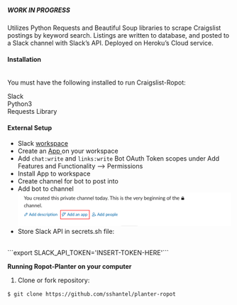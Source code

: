 <h5> WORK IN PROGRESS </h5>

Utilizes Python Requests and Beautiful Soup libraries to scrape Craigslist postings by keyword search. Listings are written to database, and posted to a Slack channel with Slack’s API. Deployed on Heroku’s Cloud service.

<h4> Installation </h4>
<br>
You must have the following installed to run Craigslist-Ropot:
  
Slack 
<br>
Python3 
<br>
Requests Library 
<br>
 
 <h4> External Setup </h4>
 
* Slack <a href="https://slack.com/create#email"> workspace </a> 
* Create an <a href= "https://api.slack.com/apps"> App </a> on your workspace  
* Add `chat:write` and `links:write` Bot OAuth Token scopes under Add Features and Functionality --> Permissions
* Install App to workspace
* Create channel for bot to post into
* Add bot to channel
![](static/images/add_app_slack.png "add_app_slack.png")
* Store Slack API in secrets.sh file:
<br>
```export SLACK_API_TOKEN='INSERT-TOKEN-HERE'```

<b> Running Ropot-Planter on your computer </b>

1. Clone or fork repository:

```
$ git clone https://github.com/sshantel/planter-ropot
```


 